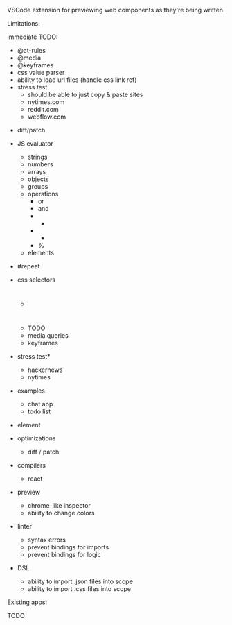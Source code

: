 VSCode extension for previewing web components as they're being written.

Limitations:

immediate TODO:

- @at-rules
- @media
- @keyframes
- css value parser
- ability to load url files (handle css link ref)
- stress test
  - should be able to just copy & paste sites
  - nytimes.com
  - reddit.com
  - webflow.com

* diff/patch

* JS evaluator
  - strings
  - numbers
  - arrays
  - objects
  - groups
  - operations
    - or
    - and
    - +
    - -
    - %
  - elements
* #repeat
* css selectors
  - #
  - TODO
  - media queries
  - keyframes
* stress test\*
  - hackernews
  - nytimes
* examples
  - chat app
  - todo list
* <logic /> element
* optimizations
  - diff / patch
* compilers
  - react
* preview
  - chrome-like inspector
  - ability to change colors
* linter
  - syntax errors
  - prevent bindings for imports
  - prevent bindings for logic
* DSL
  - ability to import .json files into scope
  - ability to import .css files into scope

Existing apps:

TODO
